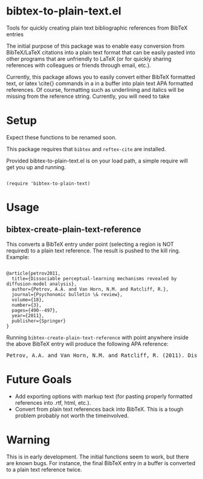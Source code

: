 # bibtex-to-plain-text.el

Tools for quickly creating plain text bibliographic references from BibTeX entries

The initial purpose of this package was to enable easy conversion from BibTeX/LaTeX citations into a plain text format that can be easily pasted into other programs that are unfriendly to LaTeX (or for quickly sharing references with colleagues or friends through email, etc.). 

Currently, this package allows you to easily convert either BibTeX formatted text, or latex \cite{} commands in a in a buffer into plain text APA formatted references. Of course, formatting such as underlining and italics will be missing from the reference string. Currently, you will need to take

# Setup

Expect these functions to be renamed soon.

This package requires that <code>bibtex</code> and <code>reftex-cite</code> are installed.

Provided bibtex-to-plain-text.el is on your load path, a simple require will get you up and running.

<pre><code>
(require 'bibtex-to-plain-text)
</code></pre>

# Usage

## bibtex-create-plain-text-reference

This converts a BibTeX entry under point (selecting a region is NOT required) to a plain text reference. The result is pushed to the kill ring. Example:

<pre><code>
@article{petrov2011,
  title={Dissociable perceptual-learning mechanisms revealed by diffusion-model analysis},
  author={Petrov, A.A. and Van Horn, N.M. and Ratcliff, R.},
  journal={Psychonomic bulletin \& review},
  volume={18},
  number={3},
  pages={490--497},
  year={2011},
  publisher={Springer}
}
</code></pre>

Running <code>bibtex-create-plain-text-reference</code> with point anywhere inside the above BibTeX entry will produce the following APA reference:

<pre>
Petrov, A.A. and Van Horn, N.M. and Ratcliff, R. (2011). Dissociable perceptual-learning mechanisms revealed by diffusion-model analysis. Psychonomic Bulletin & Review, 18(3), 490-497.
</pre>

# Future Goals

* Add exporting options with markup text (for pasting properly formatted references into .rtf, html, etc.). 
* Convert from plain text references back into BibTeX. This is a tough problem probably not worth the timeinvolved.

# Warning 

This is in early development. The initial functions seem to work, but there are known bugs. For instance, the final BibTeX entry in a buffer is converted to a plain text reference twice. 